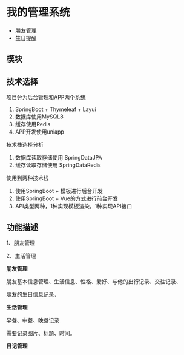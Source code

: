 # 我的管理系统

* 朋友管理
* 生日提醒

## 模块

## 技术选择

项目分为后台管理和APP两个系统

1. SpringBoot + Thymeleaf + Layui
2. 数据库使用MySQL8
3. 缓存使用Redis
4. APP开发使用uniapp

技术栈选择分析

1. 数据库读取存储使用 SpringDataJPA
2. 缓存读取存储使用 SpringDataRedis

使用到两种技术栈

1. 使用SpringBoot + 模板进行后台开发
2. 使用SpringBoot + Vue的方式进行前台开发
3. API类型两种，1种实现模板渲染，1种实现API接口

## 功能描述

1、朋友管理

2、生活管理

**朋友管理**

朋友基本信息管理、生活信息、性格、爱好、与他的出行记录、交往记录、

朋友的生日信息记录，



**生活管理**

早餐、中餐、晚餐记录

需要记录图片、标题、时间。



**日记管理**







